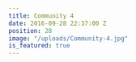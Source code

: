 ```yaml
---
title: Community 4
date: 2016-09-28 22:37:00 Z
position: 28
image: "/uploads/Community-4.jpg"
is_featured: true
---
```


